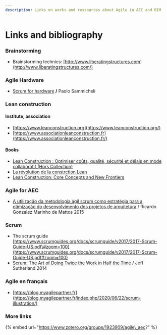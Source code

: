 ```yaml
---
description: Links on works and ressources about Agile in AEC and BIM
---
```


# Links and bibliography

### Brainstorming

* Brainstorming technics: [http://www.liberatingstructures.com](http://www.liberatingstructures.com/)

### Agile Hardware

* [Scrum for hardware](https://leanpub.com/Scrum-for-Hardware) **/** Paolo Sammicheli

### Lean construction

#### Institute, association 

* [https://www.leanconstruction.org](https://www.leanconstruction.org/) 
* [https://www.associationleanconstruction.fr](https://www.associationleanconstruction.fr/)

#### Books

* [Lean Construction : Optimiser coûts, qualité, sécurité et délais en mode collaboratif \(Hors Collection\)](https://www.amazon.fr/gp/product/B07GXN5ZNG/ref=as_li_tl?ie=UTF8&camp=1642&creative=6746&creativeASIN=B07GXN5ZNG&linkCode=as2&tag=agilebim-21&linkId=2380cdfeaac72c1c416798781bc31760)
* [La révolution de la constrction Lean ](https://www.amazon.fr/gp/product/2956571079?ie=UTF8&tag=agilebim-21&camp=1642&linkCode=xm2&creativeASIN=2956571079)
* [Lean Construction: Core Concepts and New Frontiers](https://www.amazon.fr/gp/product/B0856T12MS?ie=UTF8&tag=agilebim-21&camp=1642&linkCode=xm2&creativeASIN=B0856T12MS)

### Agile for AEC 

* [A utilização da metodologia ágil scrum como estratégia para a otimização do desenvolvimento dos projetos de arquitetura](https://issuu.com/ricardomarinhodemattos/docs/a_utiliza____o_da_metodologia___gil) / Ricardo Gonzalez Marinho de Mattos 2015

### Scrum

* The scrum guide [https://www.scrumguides.org/docs/scrumguide/v2017/2017-Scrum-Guide-US.pdf\#zoom=100](https://www.scrumguides.org/docs/scrumguide/v2017/2017-Scrum-Guide-US.pdf#zoom=100)
* [Scrum: The Art of Doing Twice the Work in Half the Time](https://www.amazon.fr/Scrum-Doing-Twice-Work-Half/dp/038534645X) / Jeff Sutherland 2014 

### Agile  en français

* [https://blog.myagilepartner.fr](https://blog.myagilepartner.fr/index.php/2020/06/22/scrum-illustration/)

### More links

{% embed url="https://www.zotero.org/groups/1923909/agile\_aec?" %}



